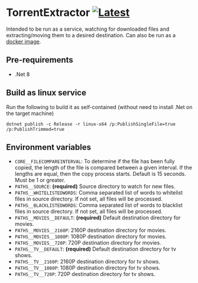 # TorrentExtractor [![Latest](https://github.com/dotnetdummy/TorrentExtractor/actions/workflows/auto-deploy-to-docker-hub.yml/badge.svg)](https://github.com/dotnetdummy/TorrentExtractor/actions/workflows/auto-deploy-to-docker-hub.yml)

Intended to be run as a service, watching for downloaded files and extracting/moving them to a desired destination. Can also be run as a [docker image](https://hub.docker.com/r/dotnetdummy/torrent-extractor).

## Pre-requirements

- .Net 8

## Build as linux service

Run the following to build it as self-contained (without need to install .Net on the target machine)

```
dotnet publish -c Release -r linux-x64 /p:PublishSingleFile=true /p:PublishTrimmed=true
```

## Environment variables

- `CORE__FILECOMPAREINTERVAL`: To determine if the file has been fully copied, the length of the file is compared between a given interval. If the lengths are equal, then the copy process starts. Default is 15 seconds. Must be 1 or greater.
- `PATHS__SOURCE`: **(required)** Source directory to watch for new files.
- `PATHS__WHITELISTEDWORDS`: Comma separated list of words to whitelist files in source directory. If not set, all files will be processed.
- `PATHS__BLACKLISTEDWORDS`: Comma separated list of words to blacklist files in source directory. If not set, all files will be processed.
- `PATHS__MOVIES__DEFAULT`: **(required)** Default destination directory for movies.
- `PATHS__MOVIES__2160P`: 2160P destination directory for movies.
- `PATHS__MOVIES__1080P`: 1080P destination directory for movies.
- `PATHS__MOVIES__720P`: 720P destination directory for movies.
- `PATHS__TV__DEFAULT`: **(required)** Default destination directory for tv shows.
- `PATHS__TV__2160P`: 2160P destination directory for tv shows.
- `PATHS__TV__1080P`: 1080P destination directory for tv shows.
- `PATHS__TV__720P`: 720P destination directory for tv shows.
